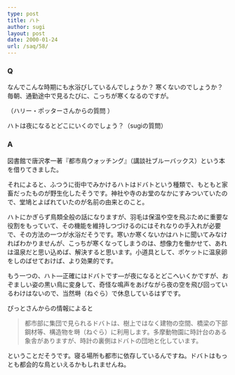```yaml
---
type: post
title: ハト
author: sugi
layout: post
date: 2000-01-24
url: /saq/58/
---
```

### Q 

なんでこんな時期にも水浴びしているんでしょうか？ 寒くないのでしょうか？ 毎朝、通勤途中で見るたびに、こっちが寒くなるのですが。
  
（ハリー・ポッターさんからの質問 ）

ハトは夜になるとどこにいくのでしょう？（sugiの質問）

### A 

図書館で唐沢孝一著『都市鳥ウォッチング』（講談社ブルーバックス）という本を借りてきました。

それによると、ふつうに街中でみかけるハトはドバトという種類で、もともと家畜だったものが野生化したそうです。神社や寺のお堂のなかにすみついていたので、堂鳩とよばれていたのが名前の由来とのこと。

ハトにかぎらず鳥類全般の話になりますが、羽毛は保温や空を飛ぶために重要な役割をもっていて、その機能を維持しつづけるのにはそれなりの手入れが必要で、その方法の一つが水浴だそうです。寒いか寒くないかはハトに聞いてみなければわかりませんが、こっちが寒くなってしまうのは、想像力を働かせて、あれは温泉だと思い込めば、解決すると思います。小道具として、ポケットに温泉卵をしのばせておけば、より効果的です。

もう一つの、ハト―正確にはドバトです―が夜になるとどこへいくかですが、おぞましい姿の黒い鳥に変身して、奇怪な鳴声をあげながら夜の空を飛び回っているわけはないので、当然塒（ねぐら）で休息しているはずです。

ぴっとさんからの情報によると

> 都市部に集団で見られるドバトは、樹上ではなく建物の空間、橋梁の下部鋼材等、構造物を塒（ねぐら）に利用します。多摩動物園に時計台のある象舎がありますが、時計の裏側はドバトの団地と化しています。

ということだそうです。寝る場所も都市に依存しているんですね。ドバトはもっとも都会的な鳥といえるかもしれませんね。